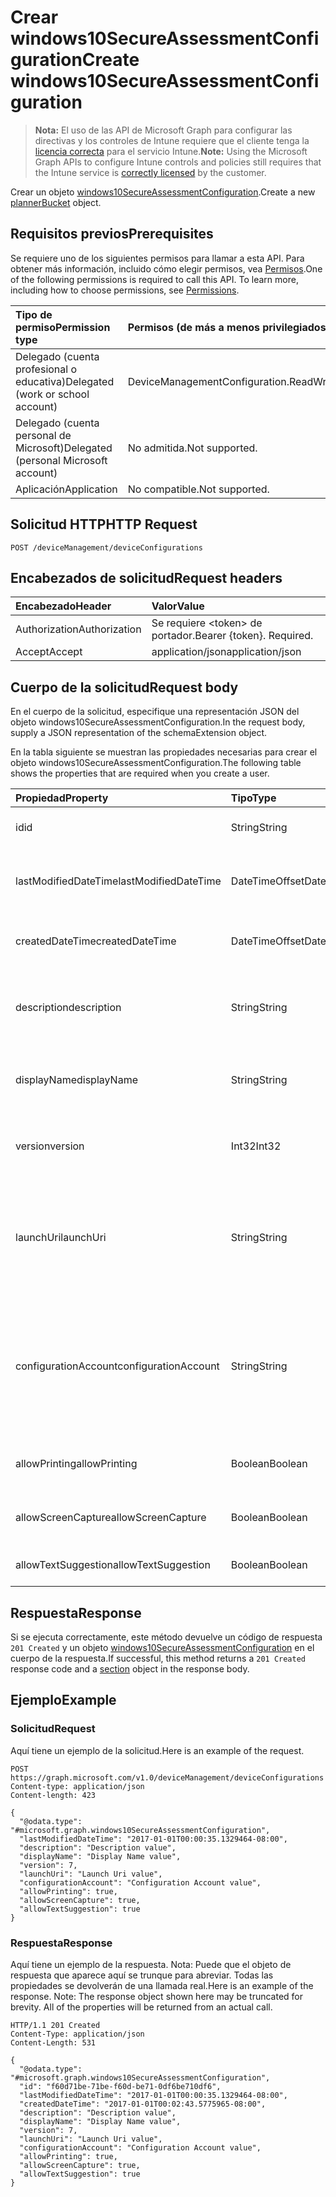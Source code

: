# <a name="create-windows10secureassessmentconfiguration"></a><span data-ttu-id="43655-101">Crear windows10SecureAssessmentConfiguration</span><span class="sxs-lookup"><span data-stu-id="43655-101">Create windows10SecureAssessmentConfiguration</span></span>

> <span data-ttu-id="43655-102">**Nota:** El uso de las API de Microsoft Graph para configurar las directivas y los controles de Intune requiere que el cliente tenga la [licencia correcta](https://go.microsoft.com/fwlink/?linkid=839381) para el servicio Intune.</span><span class="sxs-lookup"><span data-stu-id="43655-102">**Note:** Using the Microsoft Graph APIs to configure Intune controls and policies still requires that the Intune service is [correctly licensed](https://go.microsoft.com/fwlink/?linkid=839381) by the customer.</span></span>

<span data-ttu-id="43655-103">Crear un objeto [windows10SecureAssessmentConfiguration](../resources/intune_deviceconfig_windows10secureassessmentconfiguration.md).</span><span class="sxs-lookup"><span data-stu-id="43655-103">Create a new [plannerBucket](../resources/intune_deviceconfig_windows10secureassessmentconfiguration.md) object.</span></span>
## <a name="prerequisites"></a><span data-ttu-id="43655-104">Requisitos previos</span><span class="sxs-lookup"><span data-stu-id="43655-104">Prerequisites</span></span>
<span data-ttu-id="43655-p101">Se requiere uno de los siguientes permisos para llamar a esta API. Para obtener más información, incluido cómo elegir permisos, vea [Permisos](../../../concepts/permissions_reference.md).</span><span class="sxs-lookup"><span data-stu-id="43655-p101">One of the following permissions is required to call this API. To learn more, including how to choose permissions, see [Permissions](../../../concepts/permissions_reference.md).</span></span>

|<span data-ttu-id="43655-107">Tipo de permiso</span><span class="sxs-lookup"><span data-stu-id="43655-107">Permission type</span></span>|<span data-ttu-id="43655-108">Permisos (de más a menos privilegiados)</span><span class="sxs-lookup"><span data-stu-id="43655-108">Permissions (from least to most privileged)</span></span>|
|:---|:---|
|<span data-ttu-id="43655-109">Delegado (cuenta profesional o educativa)</span><span class="sxs-lookup"><span data-stu-id="43655-109">Delegated (work or school account)</span></span>|<span data-ttu-id="43655-110">DeviceManagementConfiguration.ReadWrite.All</span><span class="sxs-lookup"><span data-stu-id="43655-110">DeviceManagementConfiguration.ReadWrite.All</span></span>|
|<span data-ttu-id="43655-111">Delegado (cuenta personal de Microsoft)</span><span class="sxs-lookup"><span data-stu-id="43655-111">Delegated (personal Microsoft account)</span></span>|<span data-ttu-id="43655-112">No admitida.</span><span class="sxs-lookup"><span data-stu-id="43655-112">Not supported.</span></span>|
|<span data-ttu-id="43655-113">Aplicación</span><span class="sxs-lookup"><span data-stu-id="43655-113">Application</span></span>|<span data-ttu-id="43655-114">No compatible.</span><span class="sxs-lookup"><span data-stu-id="43655-114">Not supported.</span></span>|

## <a name="http-request"></a><span data-ttu-id="43655-115">Solicitud HTTP</span><span class="sxs-lookup"><span data-stu-id="43655-115">HTTP Request</span></span>
<!-- {
  "blockType": "ignored"
}
-->
``` http
POST /deviceManagement/deviceConfigurations
```

## <a name="request-headers"></a><span data-ttu-id="43655-116">Encabezados de solicitud</span><span class="sxs-lookup"><span data-stu-id="43655-116">Request headers</span></span>
|<span data-ttu-id="43655-117">Encabezado</span><span class="sxs-lookup"><span data-stu-id="43655-117">Header</span></span>|<span data-ttu-id="43655-118">Valor</span><span class="sxs-lookup"><span data-stu-id="43655-118">Value</span></span>|
|:---|:---|
|<span data-ttu-id="43655-119">Authorization</span><span class="sxs-lookup"><span data-stu-id="43655-119">Authorization</span></span>|<span data-ttu-id="43655-120">Se requiere &lt;token&gt; de portador.</span><span class="sxs-lookup"><span data-stu-id="43655-120">Bearer {token}. Required.</span></span>|
|<span data-ttu-id="43655-121">Accept</span><span class="sxs-lookup"><span data-stu-id="43655-121">Accept</span></span>|<span data-ttu-id="43655-122">application/json</span><span class="sxs-lookup"><span data-stu-id="43655-122">application/json</span></span>|

## <a name="request-body"></a><span data-ttu-id="43655-123">Cuerpo de la solicitud</span><span class="sxs-lookup"><span data-stu-id="43655-123">Request body</span></span>
<span data-ttu-id="43655-124">En el cuerpo de la solicitud, especifique una representación JSON del objeto windows10SecureAssessmentConfiguration.</span><span class="sxs-lookup"><span data-stu-id="43655-124">In the request body, supply a JSON representation of the schemaExtension object.</span></span>

<span data-ttu-id="43655-125">En la tabla siguiente se muestran las propiedades necesarias para crear el objeto windows10SecureAssessmentConfiguration.</span><span class="sxs-lookup"><span data-stu-id="43655-125">The following table shows the properties that are required when you create a user.</span></span>

|<span data-ttu-id="43655-126">Propiedad</span><span class="sxs-lookup"><span data-stu-id="43655-126">Property</span></span>|<span data-ttu-id="43655-127">Tipo</span><span class="sxs-lookup"><span data-stu-id="43655-127">Type</span></span>|<span data-ttu-id="43655-128">Descripción</span><span class="sxs-lookup"><span data-stu-id="43655-128">Description</span></span>|
|:---|:---|:---|
|<span data-ttu-id="43655-129">id</span><span class="sxs-lookup"><span data-stu-id="43655-129">id</span></span>|<span data-ttu-id="43655-130">String</span><span class="sxs-lookup"><span data-stu-id="43655-130">String</span></span>|<span data-ttu-id="43655-131">Clave de la entidad.</span><span class="sxs-lookup"><span data-stu-id="43655-131">Key of the setting.</span></span> <span data-ttu-id="43655-132">Heredado de [deviceConfiguration](../resources/intune_deviceconfig_deviceconfiguration.md).</span><span class="sxs-lookup"><span data-stu-id="43655-132">Inherited from [deviceConfiguration](../resources/intune_deviceconfig_deviceconfiguration.md)</span></span>|
|<span data-ttu-id="43655-133">lastModifiedDateTime</span><span class="sxs-lookup"><span data-stu-id="43655-133">lastModifiedDateTime</span></span>|<span data-ttu-id="43655-134">DateTimeOffset</span><span class="sxs-lookup"><span data-stu-id="43655-134">DateTimeOffset</span></span>|<span data-ttu-id="43655-135">Fecha y hora en la que se modificó el objeto por última vez.</span><span class="sxs-lookup"><span data-stu-id="43655-135">Indicates the date the object was last modified.</span></span> <span data-ttu-id="43655-136">Heredado de [deviceConfiguration](../resources/intune_deviceconfig_deviceconfiguration.md).</span><span class="sxs-lookup"><span data-stu-id="43655-136">Inherited from [deviceConfiguration](../resources/intune_deviceconfig_deviceconfiguration.md)</span></span>|
|<span data-ttu-id="43655-137">createdDateTime</span><span class="sxs-lookup"><span data-stu-id="43655-137">createdDateTime</span></span>|<span data-ttu-id="43655-138">DateTimeOffset</span><span class="sxs-lookup"><span data-stu-id="43655-138">DateTimeOffset</span></span>|<span data-ttu-id="43655-139">Fecha y hora en la que se creó el objeto.</span><span class="sxs-lookup"><span data-stu-id="43655-139">DateTime the object was created.</span></span> <span data-ttu-id="43655-140">Heredado de [deviceConfiguration](../resources/intune_deviceconfig_deviceconfiguration.md).</span><span class="sxs-lookup"><span data-stu-id="43655-140">Inherited from [deviceConfiguration](../resources/intune_deviceconfig_deviceconfiguration.md)</span></span>|
|<span data-ttu-id="43655-141">description</span><span class="sxs-lookup"><span data-stu-id="43655-141">description</span></span>|<span data-ttu-id="43655-142">String</span><span class="sxs-lookup"><span data-stu-id="43655-142">String</span></span>|<span data-ttu-id="43655-143">Descripción proporcionada por el administrador de la configuración del dispositivo.</span><span class="sxs-lookup"><span data-stu-id="43655-143">Admin provided description of the Device Configuration.</span></span> <span data-ttu-id="43655-144">Heredado de [deviceConfiguration](../resources/intune_deviceconfig_deviceconfiguration.md).</span><span class="sxs-lookup"><span data-stu-id="43655-144">Inherited from [deviceConfiguration](../resources/intune_deviceconfig_deviceconfiguration.md)</span></span>|
|<span data-ttu-id="43655-145">displayName</span><span class="sxs-lookup"><span data-stu-id="43655-145">displayName</span></span>|<span data-ttu-id="43655-146">String</span><span class="sxs-lookup"><span data-stu-id="43655-146">String</span></span>|<span data-ttu-id="43655-147">Nombre proporcionado por el administrador de la configuración del dispositivo.</span><span class="sxs-lookup"><span data-stu-id="43655-147">Admin provided name of the device configuration.</span></span> <span data-ttu-id="43655-148">Heredado de [deviceConfiguration](../resources/intune_deviceconfig_deviceconfiguration.md).</span><span class="sxs-lookup"><span data-stu-id="43655-148">Inherited from [deviceConfiguration](../resources/intune_deviceconfig_deviceconfiguration.md)</span></span>|
|<span data-ttu-id="43655-149">version</span><span class="sxs-lookup"><span data-stu-id="43655-149">version</span></span>|<span data-ttu-id="43655-150">Int32</span><span class="sxs-lookup"><span data-stu-id="43655-150">Int32</span></span>|<span data-ttu-id="43655-151">Versión de la configuración del dispositivo.</span><span class="sxs-lookup"><span data-stu-id="43655-151">Version of the device configuration.</span></span> <span data-ttu-id="43655-152">Heredado de [deviceConfiguration](../resources/intune_deviceconfig_deviceconfiguration.md).</span><span class="sxs-lookup"><span data-stu-id="43655-152">Inherited from [deviceConfiguration](../resources/intune_deviceconfig_deviceconfiguration.md)</span></span>|
|<span data-ttu-id="43655-153">launchUri</span><span class="sxs-lookup"><span data-stu-id="43655-153">launchUri</span></span>|<span data-ttu-id="43655-154">String</span><span class="sxs-lookup"><span data-stu-id="43655-154">String</span></span>|<span data-ttu-id="43655-155">Vínculo de dirección URL a una evaluación que se carga automáticamente al iniciar el explorador de evaluaciones seguras.</span><span class="sxs-lookup"><span data-stu-id="43655-155">Url link to an assessment that's automatically loaded when the secure assessment browser is launched.</span></span> <span data-ttu-id="43655-156">Tiene que ser una dirección URL válida (http\[s\]://msdn.microsoft.com/).</span><span class="sxs-lookup"><span data-stu-id="43655-156">It has to be a valid Url (http\[s\]://msdn.microsoft.com/).</span></span>|
|<span data-ttu-id="43655-157">configurationAccount</span><span class="sxs-lookup"><span data-stu-id="43655-157">configurationAccount</span></span>|<span data-ttu-id="43655-158">String</span><span class="sxs-lookup"><span data-stu-id="43655-158">String</span></span>|<span data-ttu-id="43655-159">Cuenta usada al configurar el dispositivo Windows para realizar la prueba.</span><span class="sxs-lookup"><span data-stu-id="43655-159">The account used to configure the Windows device for taking the test.</span></span> <span data-ttu-id="43655-160">El usuario puede ser una cuenta de dominio (dominio\usuario), una cuenta de AAD (nombredeusuario@espacioempresarial.com) o una cuenta local (nombredeusuario).</span><span class="sxs-lookup"><span data-stu-id="43655-160">The user can be a domain account (domain\user), an AAD account (username@tenant.com) or a local account (username).</span></span>|
|<span data-ttu-id="43655-161">allowPrinting</span><span class="sxs-lookup"><span data-stu-id="43655-161">allowPrinting</span></span>|<span data-ttu-id="43655-162">Boolean</span><span class="sxs-lookup"><span data-stu-id="43655-162">Boolean</span></span>|<span data-ttu-id="43655-163">Indica si se va a permitir que la aplicación imprima durante la prueba.</span><span class="sxs-lookup"><span data-stu-id="43655-163">Indicates whether or not to allow the app from printing during the test.</span></span>|
|<span data-ttu-id="43655-164">allowScreenCapture</span><span class="sxs-lookup"><span data-stu-id="43655-164">allowScreenCapture</span></span>|<span data-ttu-id="43655-165">Boolean</span><span class="sxs-lookup"><span data-stu-id="43655-165">Boolean</span></span>|<span data-ttu-id="43655-166">Indica si se va a permitir la funcionalidad de captura de pantalla durante una prueba.</span><span class="sxs-lookup"><span data-stu-id="43655-166">Indicates whether or not to allow screen capture capability during a test.</span></span>|
|<span data-ttu-id="43655-167">allowTextSuggestion</span><span class="sxs-lookup"><span data-stu-id="43655-167">allowTextSuggestion</span></span>|<span data-ttu-id="43655-168">Boolean</span><span class="sxs-lookup"><span data-stu-id="43655-168">Boolean</span></span>|<span data-ttu-id="43655-169">Indica si se van a permitir las sugerencias de texto durante la prueba.</span><span class="sxs-lookup"><span data-stu-id="43655-169">Indicates whether or not to allow text suggestions during the test.</span></span>|



## <a name="response"></a><span data-ttu-id="43655-170">Respuesta</span><span class="sxs-lookup"><span data-stu-id="43655-170">Response</span></span>
<span data-ttu-id="43655-171">Si se ejecuta correctamente, este método devuelve un código de respuesta `201 Created` y un objeto [windows10SecureAssessmentConfiguration](../resources/intune_deviceconfig_windows10secureassessmentconfiguration.md) en el cuerpo de la respuesta.</span><span class="sxs-lookup"><span data-stu-id="43655-171">If successful, this method returns a `201 Created` response code and a [section](../resources/intune_deviceconfig_windows10secureassessmentconfiguration.md) object in the response body.</span></span>

## <a name="example"></a><span data-ttu-id="43655-172">Ejemplo</span><span class="sxs-lookup"><span data-stu-id="43655-172">Example</span></span>
### <a name="request"></a><span data-ttu-id="43655-173">Solicitud</span><span class="sxs-lookup"><span data-stu-id="43655-173">Request</span></span>
<span data-ttu-id="43655-174">Aquí tiene un ejemplo de la solicitud.</span><span class="sxs-lookup"><span data-stu-id="43655-174">Here is an example of the request.</span></span>
``` http
POST https://graph.microsoft.com/v1.0/deviceManagement/deviceConfigurations
Content-type: application/json
Content-length: 423

{
  "@odata.type": "#microsoft.graph.windows10SecureAssessmentConfiguration",
  "lastModifiedDateTime": "2017-01-01T00:00:35.1329464-08:00",
  "description": "Description value",
  "displayName": "Display Name value",
  "version": 7,
  "launchUri": "Launch Uri value",
  "configurationAccount": "Configuration Account value",
  "allowPrinting": true,
  "allowScreenCapture": true,
  "allowTextSuggestion": true
}
```

### <a name="response"></a><span data-ttu-id="43655-175">Respuesta</span><span class="sxs-lookup"><span data-stu-id="43655-175">Response</span></span>
<span data-ttu-id="43655-p110">Aquí tiene un ejemplo de la respuesta. Nota: Puede que el objeto de respuesta que aparece aquí se trunque para abreviar. Todas las propiedades se devolverán de una llamada real.</span><span class="sxs-lookup"><span data-stu-id="43655-p110">Here is an example of the response. Note: The response object shown here may be truncated for brevity. All of the properties will be returned from an actual call.</span></span>
``` http
HTTP/1.1 201 Created
Content-Type: application/json
Content-Length: 531

{
  "@odata.type": "#microsoft.graph.windows10SecureAssessmentConfiguration",
  "id": "f60d71be-71be-f60d-be71-0df6be710df6",
  "lastModifiedDateTime": "2017-01-01T00:00:35.1329464-08:00",
  "createdDateTime": "2017-01-01T00:02:43.5775965-08:00",
  "description": "Description value",
  "displayName": "Display Name value",
  "version": 7,
  "launchUri": "Launch Uri value",
  "configurationAccount": "Configuration Account value",
  "allowPrinting": true,
  "allowScreenCapture": true,
  "allowTextSuggestion": true
}
```



